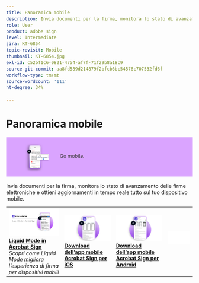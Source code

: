 ```yaml
---
title: Panoramica mobile
description: Invia documenti per la firma, monitora lo stato di avanzamento delle firme elettroniche e ottieni aggiornamenti in tempo reale tutto sul tuo dispositivo mobile
role: User
product: adobe sign
level: Intermediate
jira: KT-6854
topic-revisit: Mobile
thumbnail: KT-6854.jpg
exl-id: c52bf1c6-0821-4754-af7f-71f29b8a18c9
source-git-commit: aa8fd589d214879f2bfcb6bc54576c707532fd6f
workflow-type: tm+mt
source-wordcount: '111'
ht-degree: 34%

---
```


# Panoramica mobile

![Immagine di Sign per dispositivi mobili](../assets/Hero-Mobile.png)

Invia documenti per la firma, monitora lo stato di avanzamento delle firme elettroniche e ottieni aggiornamenti in tempo reale tutto sul tuo dispositivo mobile.

<table style="table-layout:fixed">
<tr>
  <td>
    <a href="liquidmode.md">
      <img alt="Liquid Mode in Acrobat Sign" src="assets/liquidmode.png" />
    </a>
    <div>
    <a href="liquidmode.md"><strong>Liquid Mode in Acrobat Sign</strong></a>
    </div>
    <em>Scopri come Liquid Mode migliora l’esperienza di firma per dispositivi mobili</em>
    <br>
  </td>
  <td>
    <a href="https://itunes.apple.com/it/app/adobe-sign/id481082197?mt=8" target="_blank">
      <img alt="Scarica per iOS" src="assets/Mobile_iOS.png" />
    </a>
    <div>
    <a href="https://itunes.apple.com/it/app/adobe-sign/id481082197?mt=8" target="_blank"><strong>Download dell’app mobile Acrobat Sign per iOS</strong></a>
    <br>
  </td>
  <td>
    <a href="https://play.google.com/store/apps/details?id=com.adobe.echosign&amp;hl=it" target="_blank">
      <img alt="Scarica per Android" src="assets/Mobile_Android.png" />
    </a>
    <div>
    <a href="https://play.google.com/store/apps/details?id=com.adobe.echosign&amp;hl=it" target="_blank"><strong>Download dell’app mobile Acrobat Sign per Android</strong></a>
    <br>
  </td>
  <td>
    <img alt="Spaziatore" src="../assets/Whitespacer.png" />
    <div>
    <br>
  </td>
</tr>
</table>
